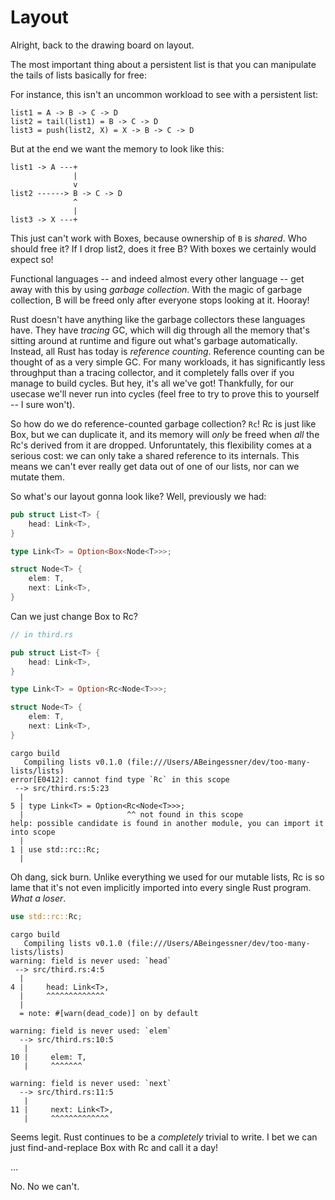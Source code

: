 # Layout

Alright, back to the drawing board on layout.

The most important thing about
a persistent list is that you can manipulate the tails of lists basically
for free:

For instance, this isn't an uncommon workload to see with a persistent list:

```text
list1 = A -> B -> C -> D
list2 = tail(list1) = B -> C -> D
list3 = push(list2, X) = X -> B -> C -> D
```

But at the end we want the memory to look like this:

```text
list1 -> A ---+
              |
              v
list2 ------> B -> C -> D
              ^
              |
list3 -> X ---+
```

This just can't work with Boxes, because ownership of `B` is *shared*. Who
should free it? If I drop list2, does it free B? With boxes we certainly would
expect so!

Functional languages -- and indeed almost every other language -- get away with
this by using *garbage collection*. With the magic of garbage collection, B will
be freed only after everyone stops looking at it. Hooray!

Rust doesn't have anything like the garbage collectors these languages have.
They have *tracing* GC, which will dig through all the memory that's sitting
around at runtime and figure out what's garbage automatically. Instead, all
Rust has today is *reference counting*. Reference counting can be thought of
as a very simple GC. For many workloads, it has significantly less throughput
than a tracing collector, and it completely falls over if you manage to
build cycles. But hey, it's all we've got! Thankfully, for our usecase we'll never run into cycles
(feel free to try to prove this to yourself -- I sure won't).

So how do we do reference-counted garbage collection? `Rc`! Rc is just like
Box, but we can duplicate it, and its memory will *only* be freed when *all*
the Rc's derived from it are dropped. Unforuntately, this flexibility comes at
a serious cost: we can only take a shared reference to its internals. This means
we can't ever really get data out of one of our lists, nor can we mutate them.

So what's our layout gonna look like? Well, previously we had:

```rust ,ignore
pub struct List<T> {
    head: Link<T>,
}

type Link<T> = Option<Box<Node<T>>>;

struct Node<T> {
    elem: T,
    next: Link<T>,
}
```

Can we just change Box to Rc?

```rust ,ignore
// in third.rs

pub struct List<T> {
    head: Link<T>,
}

type Link<T> = Option<Rc<Node<T>>>;

struct Node<T> {
    elem: T,
    next: Link<T>,
}
```

```text
cargo build
   Compiling lists v0.1.0 (file:///Users/ABeingessner/dev/too-many-lists/lists)
error[E0412]: cannot find type `Rc` in this scope
 --> src/third.rs:5:23
  |
5 | type Link<T> = Option<Rc<Node<T>>>;
  |                       ^^ not found in this scope
help: possible candidate is found in another module, you can import it into scope
  |
1 | use std::rc::Rc;
  |
```

Oh dang, sick burn. Unlike everything we used for our mutable lists, Rc is so
lame that it's not even implicitly imported into every single Rust program.
*What a loser*.

```rust ,ignore
use std::rc::Rc;
```

```text
cargo build
   Compiling lists v0.1.0 (file:///Users/ABeingessner/dev/too-many-lists/lists)
warning: field is never used: `head`
 --> src/third.rs:4:5
  |
4 |     head: Link<T>,
  |     ^^^^^^^^^^^^^
  |
  = note: #[warn(dead_code)] on by default

warning: field is never used: `elem`
  --> src/third.rs:10:5
   |
10 |     elem: T,
   |     ^^^^^^^

warning: field is never used: `next`
  --> src/third.rs:11:5
   |
11 |     next: Link<T>,
   |     ^^^^^^^^^^^^^
```

Seems legit. Rust continues to be a *completely* trivial to write. I bet we can just
find-and-replace Box with Rc and call it a day!

...

No. No we can't.
